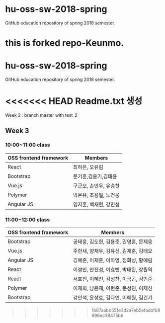 ﻿# hu-oss-sw-2018-spring
GitHub education repository of spring 2018 semester.

this is forked repo-Keunmo.
=======
# hu-oss-sw-2018-spring
GitHub education repository of spring 2018 semester.


<<<<<<< HEAD
Readme.txt 생성
=======
Week 2 : branch master with test_2

## Week 3

### 10:00~11:00 class
| OSS frontend framework | Members |
|------------------------|---------|
| React          | 최하은, 오유림 |
| Bootstrap      | 문기훈,김윤기,김태윤|
| Vue.js         | 구근모, 손민우, 유승찬  |
| Polymer    		 |박온유, 조용일, 노건웅 |
| Angular JS 		 |염지훈, 백채현, 강민성 |


### 11:00~12:00 class
| OSS frontend framework | Members |
|------------------------|---------|
| Bootstrap             | 공태웅, 김도현, 김용준, 권영훈, 문제웅|
| Vue.js              | 주한새, 양재우, 김유신, 김재훈, 김태오|
| Angular JS             | 김예준, 이재훈, 이하영, 정회성, 황예림 |
| React | 이정인, 안진성, 이효빈, 박태완, 장원익 |
| React                  | 서호진, 이혜진, 김성찬, 이국곤, 김민준|
| Polymer                | 이재희, 남윤재, 이현준, 문성인, 이제신 |
| Bootstrap | 강민석, 윤성호, 김다인, 이혜원, 김건기|
>>>>>>> 1b67aabb551e3d2a7eb5efadbfb8696ec38475bb
